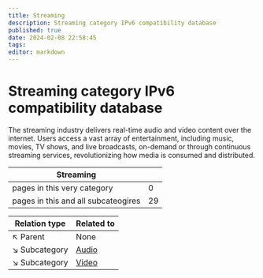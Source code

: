 ```yaml
---
title: Streaming
description: Streaming category IPv6 compatibility database
published: true
date: 2024-02-08 22:58:45 
tags:
editor: markdown
---
```


# Streaming category IPv6 compatibility database


The streaming industry delivers real-time audio and video content over the internet. Users access a vast array of entertainment, including music, movies, TV shows, and live broadcasts, on-demand or through continuous streaming services, revolutionizing how media is consumed and distributed.


| Streaming   |   |
| - | - |
| pages in this very category | 0 |
| pages in this and all subcateogires | 29 |

| Relation type | Related to |
| - | - |
| :arrow_upper_left: Parent | None |
| :arrow_lower_right: Subcategory |[Audio](./Streaming/Audio) |
| :arrow_lower_right: Subcategory |[Video](./Streaming/Video) |
